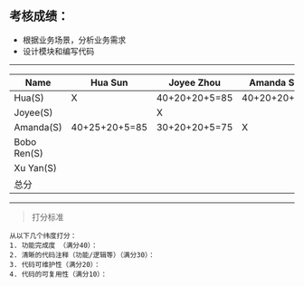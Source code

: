 ## 考核成绩：
* 根据业务场景，分析业务需求
* 设计模块和编写代码
----------------------------------------------------------------
|Name       |Hua Sun |Joyee Zhou |Amanda Shao |Bobo Ren |Xu Yan |
|-----------|--------|-----------|------------|---------|-------|
|Hua(S)     |X       | 40+20+20+5=85 |  40+20+20+5=85   | 40+25+20+5=90        | 40+25+20+10=85      |
|Joyee(S)   |        |X          |          |         |       | 
|Amanda(S)  |40+25+20+5=85        |30+20+20+5=75            |X           |30+25+15+5=75          | 40+30+20+10=100        |
|Bobo Ren(S)|        |           |           |X        |       |
|Xu Yan(S)  |        |           |          |         |X      |
|总分        |        |           |            |         |       |
----------------------------------------------------------------

> 打分标准

    从以下几个纬度打分：
    1. 功能完成度 （满分40）：
    2. 清晰的代码注释（功能/逻辑等）（满分30）：
    3. 代码可维护性（满分20）：
    4. 代码的可复用性（满分10）：
